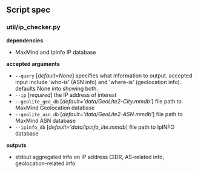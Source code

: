 ## Script spec

### util/ip_checker.py
**dependencies**
- MaxMind and IpInfo IP database

**accepted arguments**
- `--query` [*default=None*] specifies what information to output. accepted input include 'who-is' (ASN info) and 'where-is'
(geolocation info). defaults None into showing both.
- `--ip` [*required*] the IP address of interest
- `--geolite_geo_db` [*default='data/GeoLite2-City.mmdb'*] file path to MaxMind Geolocation database
- `--geolite_asn_db` [*default='data/GeoLite2-ASN.mmdb'*] file path to MaxMind ASN database
- `--ipinfo_db` [*default='data/ipinfo_lite.mmdb*] file path to IpINFO database

**outputs**
- stdout aggregated info on IP address CIDR, AS-related info, geolocation-related info
